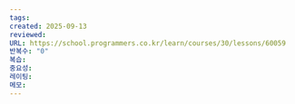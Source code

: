 ```yaml
---
tags:
created: 2025-09-13
reviewed:
URL: https://school.programmers.co.kr/learn/courses/30/lessons/60059
반복수: "0"
복습:
중요성:
레이팅:
메모:
---
```

